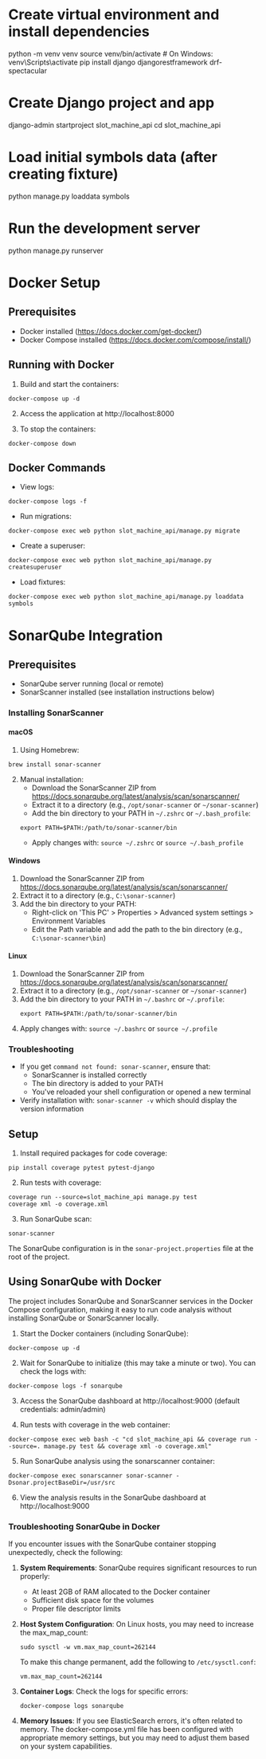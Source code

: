 # Create virtual environment and install dependencies
python -m venv venv
source venv/bin/activate  # On Windows: venv\Scripts\activate
pip install django djangorestframework drf-spectacular

# Create Django project and app
django-admin startproject slot_machine_api
cd slot_machine_api

# Load initial symbols data (after creating fixture)
python manage.py loaddata symbols

# Run the development server
python manage.py runserver

# Docker Setup
## Prerequisites
- Docker installed (https://docs.docker.com/get-docker/)
- Docker Compose installed (https://docs.docker.com/compose/install/)

## Running with Docker
1. Build and start the containers:
```
docker-compose up -d
```

2. Access the application at http://localhost:8000

3. To stop the containers:
```
docker-compose down
```

## Docker Commands
- View logs:
```
docker-compose logs -f
```

- Run migrations:
```
docker-compose exec web python slot_machine_api/manage.py migrate
```

- Create a superuser:
```
docker-compose exec web python slot_machine_api/manage.py createsuperuser
```

- Load fixtures:
```
docker-compose exec web python slot_machine_api/manage.py loaddata symbols
```

# SonarQube Integration
## Prerequisites
- SonarQube server running (local or remote)
- SonarScanner installed (see installation instructions below)

### Installing SonarScanner

#### macOS
1. Using Homebrew:
```
brew install sonar-scanner
```

2. Manual installation:
   - Download the SonarScanner ZIP from https://docs.sonarqube.org/latest/analysis/scan/sonarscanner/
   - Extract it to a directory (e.g., `/opt/sonar-scanner` or `~/sonar-scanner`)
   - Add the bin directory to your PATH in `~/.zshrc` or `~/.bash_profile`:
   ```
   export PATH=$PATH:/path/to/sonar-scanner/bin
   ```
   - Apply changes with: `source ~/.zshrc` or `source ~/.bash_profile`

#### Windows
1. Download the SonarScanner ZIP from https://docs.sonarqube.org/latest/analysis/scan/sonarscanner/
2. Extract it to a directory (e.g., `C:\sonar-scanner`)
3. Add the bin directory to your PATH:
   - Right-click on 'This PC' > Properties > Advanced system settings > Environment Variables
   - Edit the Path variable and add the path to the bin directory (e.g., `C:\sonar-scanner\bin`)

#### Linux
1. Download the SonarScanner ZIP from https://docs.sonarqube.org/latest/analysis/scan/sonarscanner/
2. Extract it to a directory (e.g., `/opt/sonar-scanner` or `~/sonar-scanner`)
3. Add the bin directory to your PATH in `~/.bashrc` or `~/.profile`:
   ```
   export PATH=$PATH:/path/to/sonar-scanner/bin
   ```
4. Apply changes with: `source ~/.bashrc` or `source ~/.profile`

### Troubleshooting
- If you get `command not found: sonar-scanner`, ensure that:
  - SonarScanner is installed correctly
  - The bin directory is added to your PATH
  - You've reloaded your shell configuration or opened a new terminal
- Verify installation with: `sonar-scanner -v` which should display the version information

## Setup
1. Install required packages for code coverage:
```
pip install coverage pytest pytest-django
```

2. Run tests with coverage:
```
coverage run --source=slot_machine_api manage.py test
coverage xml -o coverage.xml
```

3. Run SonarQube scan:
```
sonar-scanner
```

The SonarQube configuration is in the `sonar-project.properties` file at the root of the project.

## Using SonarQube with Docker
The project includes SonarQube and SonarScanner services in the Docker Compose configuration, making it easy to run code analysis without installing SonarQube or SonarScanner locally.

1. Start the Docker containers (including SonarQube):
```
docker-compose up -d
```

2. Wait for SonarQube to initialize (this may take a minute or two). You can check the logs with:
```
docker-compose logs -f sonarqube
```

3. Access the SonarQube dashboard at http://localhost:9000 (default credentials: admin/admin)

4. Run tests with coverage in the web container:
```
docker-compose exec web bash -c "cd slot_machine_api && coverage run --source=. manage.py test && coverage xml -o coverage.xml"
```

5. Run SonarQube analysis using the sonarscanner container:
```
docker-compose exec sonarscanner sonar-scanner -Dsonar.projectBaseDir=/usr/src
```

6. View the analysis results in the SonarQube dashboard at http://localhost:9000

### Troubleshooting SonarQube in Docker

If you encounter issues with the SonarQube container stopping unexpectedly, check the following:

1. **System Requirements**: SonarQube requires significant resources to run properly:
   - At least 2GB of RAM allocated to the Docker container
   - Sufficient disk space for the volumes
   - Proper file descriptor limits

2. **Host System Configuration**: On Linux hosts, you may need to increase the max_map_count:
   ```
   sudo sysctl -w vm.max_map_count=262144
   ```
   To make this change permanent, add the following to `/etc/sysctl.conf`:
   ```
   vm.max_map_count=262144
   ```

3. **Container Logs**: Check the logs for specific errors:
   ```
   docker-compose logs sonarqube
   ```

4. **Memory Issues**: If you see ElasticSearch errors, it's often related to memory. The docker-compose.yml file has been configured with appropriate memory settings, but you may need to adjust them based on your system capabilities.
